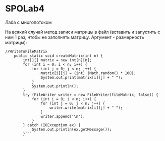 # SPOLab4
Лаба с многопотоком



На всякий случай метод записи матрицы в файл (вставить и запустить с ним 1 раз, чтобы не заполнять матрицу. Аргумент - размерность матрицы):
```
//WriteToFileMatrix
    public static void createMatrix(int n) {
        int[][] matrix = new int[n][n];
        for (int i = 0; i < n; i++) {
            for (int j = 0; j < n; j++) {
                matrix[i][j] = (int) (Math.random() * 100);
                System.out.print(matrix[i][j] + " ");
            }
            System.out.println();
        }
        try (FileWriter writer = new FileWriter(fileMatrix, false)) {
            for (int i = 0; i < n; i++) {
                for (int j = 0; j < n; j++) {
                    writer.write(matrix[i][j] + " ");
                }
                writer.append('\n');
            }
        } catch (IOException ex) {
            System.out.println(ex.getMessage());
        }```
      
